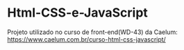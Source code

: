 # Html-CSS-e-JavaScript
Projeto utilizado no curso de front-end(WD-43) da Caelum: https://www.caelum.com.br/curso-html-css-javascript/
